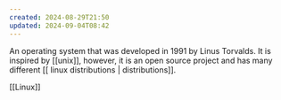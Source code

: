 ```yaml
---
created: 2024-08-29T21:50
updated: 2024-09-04T08:42
---
```

An operating system that was developed in 1991 by Linus Torvalds. It is inspired by [[unix]], however, it is an open source project and has many different [[ linux distributions | distributions]]. 

[[Linux]]